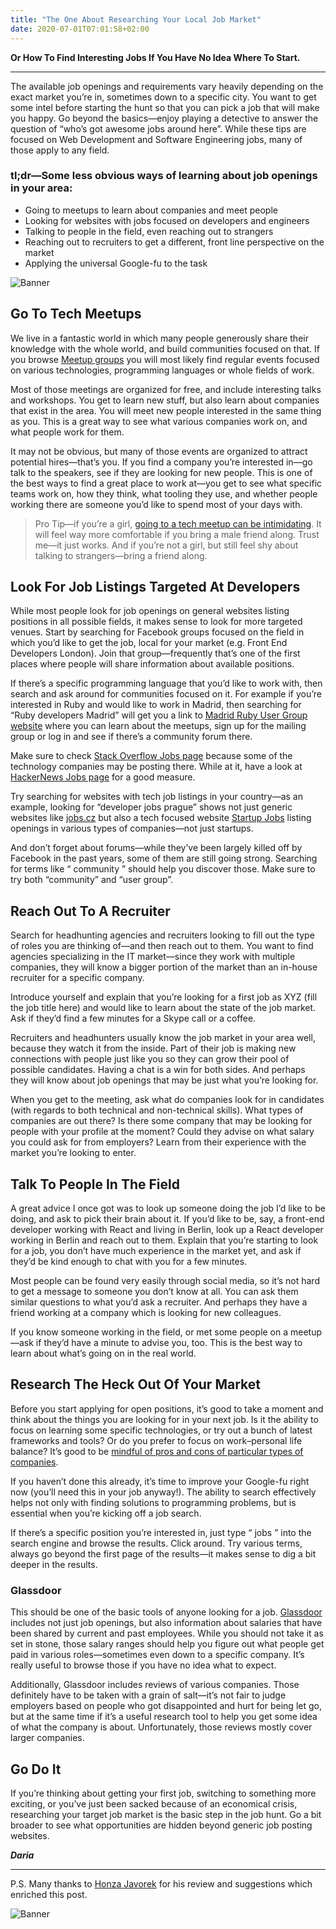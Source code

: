 ```yaml
---
title: "The One About Researching Your Local Job Market"
date: 2020-07-01T07:01:58+02:00
---
```


**Or How To Find Interesting Jobs If You Have No Idea Where To Start.**

---

The available job openings and requirements vary heavily depending on the exact market you’re in, sometimes down to a specific city. You want to get some intel before starting the hunt so that you can pick a job that will make you happy. Go beyond the basics—enjoy playing a detective to answer the question of “who’s got awesome jobs around here”. While these tips are focused on Web Development and Software Engineering jobs, many of those apply to any field.


### tl;dr—Some less obvious ways of learning about job openings in your area:
- Going to meetups to learn about companies and meet people
- Looking for websites with jobs focused on developers and engineers
- Talking to people in the field, even reaching out to strangers
- Reaching out to recruiters to get a different, front line perspective on the market
- Applying the universal Google-fu to the task

![Banner](/img/nick-morrison-FHnnjk1Yj7Y-unsplash.jpg)


## Go To Tech Meetups

We live in a fantastic world in which many people generously share their knowledge with the whole world, and build communities focused on that. If you browse [Meetup groups](https://www.meetup.com/) you will most likely find regular events focused on various technologies, programming languages or whole fields of work.

Most of those meetings are organized for free, and include interesting talks and workshops. You get to learn new stuff, but also learn about companies that exist in the area. You will meet new people interested in the same thing as you. This is a great way to see what various companies work on, and what people work for them.

It may not be obvious, but many of those events are organized to attract potential hires—that’s you. If you find a company you’re interested in—go talk to the speakers, see if they are looking for new people. This is one of the best ways to find a great place to work at—you get to see what specific teams work on, how they think, what tooling they use, and whether people working there are someone you’d like to spend most of your days with.

> Pro Tip—if you’re a girl, [going to a tech meetup can be intimidating](https://medium.com/newco/what-its-like-to-be-a-woman-at-a-tech-conference-8a1a299ac82b). It will feel way more comfortable if you bring a male friend along. Trust me—it just works. And if you’re not a girl, but still feel shy about talking to strangers—bring a friend along.

## Look For Job Listings Targeted At Developers

While most people look for job openings on general websites listing positions in all possible fields, it makes sense to look for more targeted venues. Start by searching for Facebook groups focused on the field in which you’d like to get the job, local for your market (e.g. Front End Developers London). Join that group—frequently that’s one of the first places where people will share information about available positions.

If there’s a specific programming language that you’d like to work with, then search and ask around for communities focused on it. For example if you’re interested in Ruby and would like to work in Madrid, then searching for “Ruby developers Madrid” will get you a link to [Madrid Ruby User Group website](https://www.madridrb.com/?locale=en) where you can learn about the meetups, sign up for the mailing group or log in and see if there’s a community forum there.

Make sure to check [Stack Overflow Jobs page](https://stackoverflow.com/jobs) because some of the technology companies may be posting there. While at it, have a look at [HackerNews Jobs page](https://news.ycombinator.com/jobs) for a good measure.

Try searching for websites with tech job listings in your country—as an example, looking for “developer jobs prague” shows not just generic websites like [jobs.cz](https://www.jobs.cz/en/) but also a tech focused website [Startup Jobs](https://www.startupjobs.cz/en/jobs) listing openings in various types of companies—not just startups.

And don’t forget about forums—while they’ve been largely killed off by Facebook in the past years, some of them are still going strong. Searching for terms like “<technology> community <city>” should help you discover those. Make sure to try both “community” and “user group”.

## Reach Out To A Recruiter

Search for headhunting agencies and recruiters looking to fill out the type of roles you are thinking of—and then reach out to them. You want to find agencies specializing in the IT market—since they work with multiple companies, they will know a bigger portion of the market than an in-house recruiter for a specific company.

Introduce yourself and explain that you’re looking for a first job as XYZ (fill the job title here) and would like to learn about the state of the job market. Ask if they’d find a few minutes for a Skype call or a coffee.

Recruiters and headhunters usually know the job market in your area well, because they watch it from the inside. Part of their job is making new connections with people just like you so they can grow their pool of possible candidates. Having a chat is a win for both sides. And perhaps they will know about job openings that may be just what you’re looking for.

When you get to the meeting, ask what do companies look for in candidates (with regards to both technical and non-technical skills). What types of companies are out there? Is there some company that may be looking for people with your profile at the moment? Could they advise on what salary you could ask for from employers? Learn from their experience with the market you’re looking to enter.

## Talk To People In The Field

A great advice I once got was to look up someone doing the job I’d like to be doing, and ask to pick their brain about it. If you’d like to be, say, a front-end developer working with React and living in Berlin, look up a React developer working in Berlin and reach out to them. Explain that you’re starting to look for a job, you don’t have much experience in the market yet, and ask if they’d be kind enough to chat with you for a few minutes.

Most people can be found very easily through social media, so it’s not hard to get a message to someone you don’t know at all. You can ask them similar questions to what you’d ask a recruiter. And perhaps they have a friend working at a company which is looking for new colleagues.

If you know someone working in the field, or met some people on a meetup—ask if they’d have a minute to advise you, too. This is the best way to learn about what’s going on in the real world.

## Research The Heck Out Of Your Market

Before you start applying for open positions, it’s good to take a moment and think about the things you are looking for in your next job. Is it the ability to focus on learning some specific technologies, or try out a bunch of latest frameworks and tools? Or do you prefer to focus on work–personal life balance? It’s good to be [mindful of pros and cons of particular types of companies](https://almad.blog/notes/2020/on-four-types-of-dev-companies/).

If you haven’t done this already, it’s time to improve your Google-fu right now (you’ll need this in your job anyway!). The ability to search effectively helps not only with finding solutions to programming problems, but is essential when you’re kicking off a job search.

If there’s a specific position you’re interested in, just type “<position> jobs <city>” into the search engine and browse the results. Click around. Try various terms, always go beyond the first page of the results—it makes sense to dig a bit deeper in the results.

### Glassdoor

This should be one of the basic tools of anyone looking for a job. [Glassdoor](https://www.glassdoor.com/) includes not just job openings, but also information about salaries that have been shared by current and past employees. While you should not take it as set in stone, those salary ranges should help you figure out what people get paid in various roles—sometimes even down to a specific company. It’s really useful to browse those if you have no idea what to expect.

Additionally, Glassdoor includes reviews of various companies. Those definitely have to be taken with a grain of salt—it’s not fair to judge employers based on people who got disappointed and hurt for being let go, but at the same time if it’s a useful research tool to help you get some idea of what the company is about. Unfortunately, those reviews mostly cover larger companies.

## Go Do It

If you’re thinking about getting your first job, switching to something more exciting, or you’ve just been sacked because of an economical crisis, researching your target job market is the basic step in the job hunt. Go a bit broader to see what opportunities are hidden beyond generic job posting websites.

_**Daria**_

---

P.S. Many thanks to [Honza Javorek](https://honzajavorek.cz/) for his review and suggestions which enriched this post.

![Banner](/img/tcp.png)
